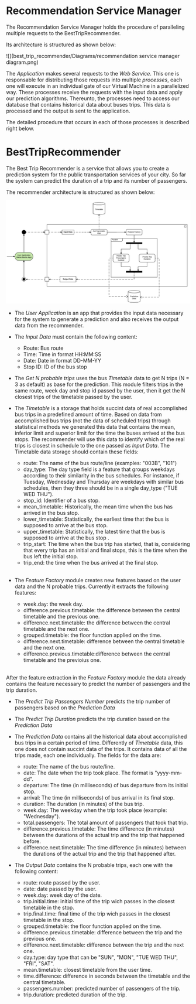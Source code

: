 # Recommendation Service Manager

The Recommendation Service Manager holds the procedure of paralleling multiple requests to the BestTripRecommender.

Its architecture is structured as shown below:

![](best_trip_recommender/Diagrams/recommendation service manager diagram.png)


The _Application_ makes several requests to the _Web Service_. This one is responsable for distributing those requests into multiple _processes_, each one will execute in an individual gate of our Virtual Machine in a parallelized way. These processes receive the requests with the input data and apply our prediction algorithms. Thereunto, the processes need to access our database that contains historical data about buses trips. This data is processed and the output is sent to the application.

The detailed procedure that occurs in each of those processes is described right below.

# BestTripRecommender

The Best Trip Recommender is a service that allows you to create a prediction system for the public transportation services of your city.
So far the system can predict the duration of a trip and its number of passengers.

The recommender architecture is structured as shown below:

![](best_trip_recommender/Diagrams/best_trip_recommender_diagram.png)

* The _User Application_ is an app that provides the input data necessary for the system to generate a prediction and also receives the output data from the recommender.

* The _Input Data_ must contain the following content:
    * Route: Bus route 
    * Time: Time in format HH:MM:SS
    * Date: Date in format DD-MM-YY
    * Stop ID: ID of the bus stop
    
* The _Get N probable trips_ uses the bus _Timetable_ data to get N trips (N = 3 as default) as base for the prediction. This module filters trips in the same route, week day and stop id passed by the user, then it get the N closest trips of the timetable passed by the user.

* The _Timetable_ is a storage that holds succint data of real accomplished bus trips in a predefined amount of time. Based on data from accomplished bus trips (not the data of scheduled trips) through statistical methods we generated this data that contains the mean, inferior limit and superior limit for the time the buses arrived at the bus stops. The recommender will use this data to identify which of the real trips is closest in schedule to the one passed as _Input Data_. The Timetable data storage should contain these fields: 
    * route: The name of the bus route/line (examples: "003B", "101")
    * day\_type: The day type field is a feature that groups weekdays according to their similarity in the bus schedules. For instance, if Tuesday, Wednesday and Thursday are weekdays with similar bus schedules, then they three should be in a single day\_type ("TUE WED THU").
    * stop_id: Identifier of a bus stop.
    * mean_timetable: Historically, the mean time when the bus has arrived in the bus stop.
    * lower_timetable: Statistically, the earliest time that the bus is supposed to arrive at the bus stop.
    * upper_timetable: Statistically, the latest time that the bus is supposed to arrive at the bus stop .
    * trip_start: The time when the bus trip has started, that is, considering that every trip has an initial and final stops, this is the time when the bus left the initial stop. 
    * trip_end: the time when the bus arrived at the final stop.
    
    <br>

* The _Feature Factory_ module creates new features based on the user data and the N probable trips. Currently it extracts the following features:
    * week.day: the week day.
    * difference.previous.timetable: the difference between the central timetable and the previous one.
    * difference.next.timetable: the difference between the central timetable and the next one.
    * grouped.timetable: the floor function applied on the time.
    * difference.next.timetable: difference between the central timetable and the next one.
    * difference.previous.timetable:difference between the central timetable and the previoius one.
    <br>

After the feature extraction in the _Feature Factory_ module the data already contains the feature necessary to predict the number of passengers and the trip duration.

* The _Predict Trip Passengers Number_ predicts the trip number of passengers based on the _Prediction Data_

* The _Predict Trip Duration_ predicts the trip duration based on the _Prediction Data_

* The _Prediction Data_ contains all the historical data about accomplished bus trips in a certain period of time. Differently of _Timetable_ data, this one does not contain succint data of the trips. It contains data of all the trips made, each one individually. The fields for the data are:
    * route: The name of the bus route/line.
    * date: The date when the trip took place. The format is "yyyy-mm-dd".
    * departure: The time (in milliseconds) of bus departure from its initial stop.
    * arrival: The time (in milliseconds) of bus arrival in its final stop.
    * duration: The duration (in minutes) of the bus trip.
    * week.day: The weekday when the trip took place (example: "Wednesday").
    * total.passengers: The total amount of passengers that took that trip.
    * difference.previous.timetable: The time difference (in minutes) between the durations of the actual trip and the trip that happened before.
    * difference.next.timetable: The time difference (in minutes) between the durations of the actual trip and the trip that happened after.     

* The _Output Data_ contains the N probable trips, each one with the following content:
    * route: route passed by the user.
    * date: date passed by the user.
    * week.day: week day of the date.
    * trip.initial.time: initial time of the trip wich passes in the closest timetable in the stop.
    * trip.final.time: final time of the trip wich passes in the closest timetable in the stop.
    * grouped.timetable: the floor function applied on the time.
    * difference.previous.timetable: difference between the trip and the previous one.
    * difference.next.timetable: difference between the trip and the next one.
    * day.type: day type that can be  "SUN", "MON", "TUE WED THU", "FRI", "SAT". 
    * mean.timetable: closest timetable from the user time.
    * time.difference: difference in seconds between the timetable and the central timetable.
    * passengers.number: predicted number of passengers of the trip.
    * trip.duration: predicted duration of the trip.
